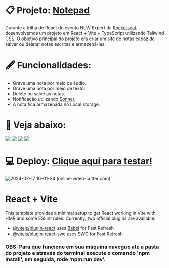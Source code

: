 # 📋 Projeto: [Notepad](https://notepad-devgferreira.vercel.app/)
Durante a trilha de React do evento NLW Expert da [Rocketseat](https://app.rocketseat.com.br/), desenvolvemos um projeto em React + Vite + TypeScript utilizando Tailwind CSS. O objetivo principal do projeto era criar um site de notas capaz de salvar ou deletar notas escritas e armazená-las.

# 🖋️ Funcionalidades:

- Grave uma nota por meio de áudio.
- Grave uma nota por meio de texto.
- Delete ou salve as notas.
- Notificação utilizando [Sonner](https://sonner.emilkowal.ski/).
- A nota fica armazenada no Local storage.

# 🚀 Veja abaixo:
<a href="https://www.instagram.com/devgferreira/" target="_blank"><img loading="lazy" src="https://img.shields.io/badge/-Instagram-%23E4405F?style=for-the-badge&logo=instagram&logoColor=white" target="_blank"></a>
<a href="https://www.linkedin.com/in/guilherme-ferreira-25738427a/" target="_blank"><img loading="lazy" src="https://img.shields.io/badge/-LinkedIn-%230077B5?style=for-the-badge&logo=linkedin&logoColor=white" target="_blank"></a> <a href="https://www.tiktok.com/@devgferreira" target="_blank"><img loading="lazy" src="https://img.shields.io/badge/-tiktok-617?style=for-the-badge&logo=tiktok" target="_blank"></a> <a href="https://linkr.bio/DevFerreira" target="_blank"><img loading="lazy" src="https://img.shields.io/badge/-links-000?style=for-the-badge" target="_blank"></a>


# 💻 Deploy: [Clique aqui para testar!](https://notepad-devgferreira.vercel.app/)
![2024-02-17 16-01-34 (online-video-cutter com)](https://github.com/GuilhermeF-R/Notepad/assets/136031870/1c549698-628e-4f96-a9a7-9f2c3440488e)



# React + Vite 

This template provides a minimal setup to get React working in Vite with HMR and some ESLint rules. Currently, two official plugins are available:

- [@vitejs/plugin-react](https://github.com/vitejs/vite-plugin-react/blob/main/packages/plugin-react/README.md) uses [Babel](https://babeljs.io/) for Fast Refresh
- [@vitejs/plugin-react-swc](https://github.com/vitejs/vite-plugin-react-swc) uses [SWC](https://swc.rs/) for Fast Refresh

### OBS: Para que funcione em sua máquina navegue até a pasta do projeto e através do terminal execute o comando 'npm install', em seguida, rode 'npm run dev'.









